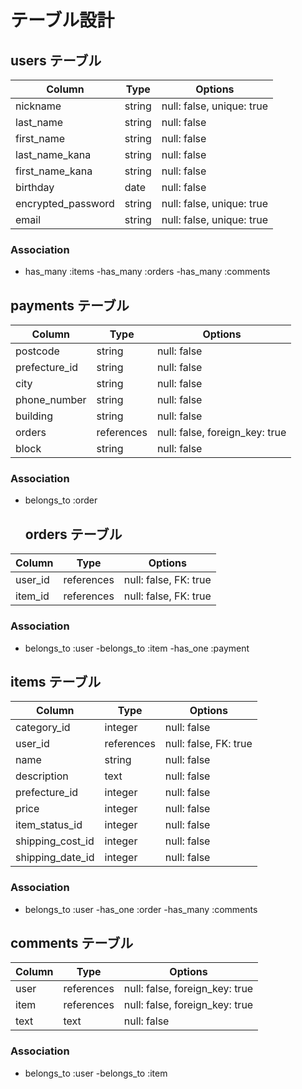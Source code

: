 # テーブル設計

## users テーブル

| Column             | Type   | Options                    |
| ------------------ | ------ | -------------------------- |
| nickname	         | string |null: false, unique: true   |           
| last_name       	 | string	|null: false                 |
| first_name	       | string |null: false                 |
| last_name_kana	   | string	|null: false                 |
| first_name_kana	   | string |null: false                 |
| birthday	         | date 	|null: false                 |
| encrypted_password | string	|null: false, unique: true   |       
| email	             | string	|null: false, unique: true   |

### Association
- has_many :items
-has_many :orders
-has_many :comments


## payments テーブル

| Column           | Type       | Options                      |
| ---------------- | ---------- | ---------------------------- |
| postcode	       |string      |null: false                   |
| prefecture_id	   |string	    |null: false                   |
| city	           |string	    |null: false                   |
| phone_number     |string	    |null: false                   |
| building         |string      |null: false                   |
| orders           |references  |null: false, foreign_key: true|
| block            |string      |null: false                   |

### Association
- belongs_to :order

  ## orders テーブル         
| Column       | Type       | Options                        |
| ------------ | ---------- | ------------------------------ |
| user_id      |references  |	null: false, FK: true          |
| item_id	     |references  |	null: false, FK: true          |      

### Association
- belongs_to :user
-belongs_to :item
-has_one :payment

 ## items テーブル         
| Column           | Type       | Options                        |
| -------          | ---------- | ------------------------------ |
| category_id      |integer  	  |null: false                     |
| user_id          |references  |null: false, FK: true           |
| name	           |string	    |null: false                     |   
| description	     |text        |null: false                     |
| prefecture_id    |integer     |null: false                     |
| price	           |integer     |null: false                     |
| item_status_id   |integer     |null: false                     |
| shipping_cost_id |integer     |null: false                     |
| shipping_date_id |integer     |null: false                     |

### Association
- belongs_to :user
-has_one :order
-has_many :comments


## comments テーブル         
| Column       | Type       | Options                        |
| -----------  | ---------- | ------------------------------ |
| user         |references  |null: false, foreign_key: true  |
| item         |references  |null: false, foreign_key: true  |
| text         |text        |null: false                     |

### Association
- belongs_to :user
-belongs_to :item

                                    